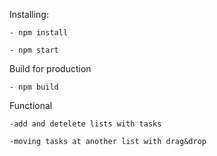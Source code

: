 Installing: 

    - npm install
    
    - npm start
    
Build for production

    - npm build

Functional

    -add and detelete lists with tasks
    
    -moving tasks at another list with drag&drop
